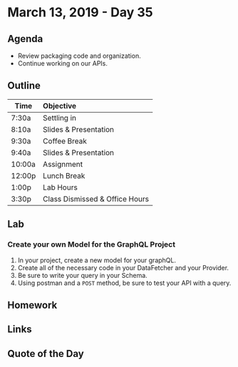 # March 13, 2019 - Day 35


## Agenda

- Review packaging code and organization.
- Continue working on our APIs. 


## Outline

| Time   | Objective                        |
| -------|:---------------------------------|
| 7:30a  | Settling in                      |
| 8:10a  | Slides & Presentation            |
| 9:30a  | Coffee Break                     |
| 9:40a  | Slides & Presentation            |
| 10:00a | Assignment                       |
| 12:00p | Lunch Break                      |
| 1:00p  | Lab Hours                        |
| 3:30p  | Class Dismissed & Office Hours   |

## Lab

### Create your own Model for the GraphQL Project

1. In your project, create a new model for your graphQL. 
2. Create all of the necessary code in your DataFetcher and your Provider. 
3. Be sure to write your query in your Schema. 
4. Using postman and a `POST` method, be sure to test your API with a query. 


## Homework


## Links



## Quote of the Day 
```



```